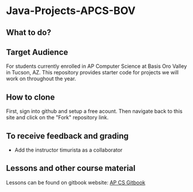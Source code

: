 # Java-Projects-APCS-BOV

## What to do?

## Target Audience

For students currently enrolled in AP Computer Science at Basis Oro Valley in Tucson, AZ. This repository provides starter code for projects we will work on throughout the year.

## How to clone

First, sign into github and setup a free acount. Then navigate back to this site and click on the "Fork" repository link.


## To receive feedback and grading

* Add the instructor timurista as a collaborator

## Lessons and other course material

Lessons can be found on gitbook website:
[AP CS Gitbook](https://timurista.gitbooks.io/ap-cs-java-materials/content/) 




